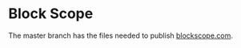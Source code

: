 # Block Scope

The master branch has the files needed to publish
[blockscope.com](http://blockscope.com).
